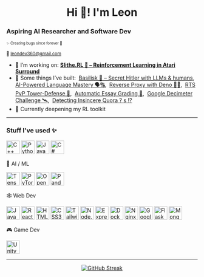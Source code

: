 <h1 align="center">Hi 🌊! I'm Leon</h1>

<h3 align="left">Aspiring AI Researcher and Software Dev</h3>

<sub><sup>✨ Creating bugs since forever 🐞</sup></sub>

<sup>💌 leondev360@gmail.com</sup>

- 🔭 I’m working on: **[Slithe.RL 🐍 – Reinforcement Learning in Atari Surround](https://github.com/LLeon360/Slithe.RL)**
- 👀 Some things I’ve built:&nbsp;
  [Basilisk 🦎 – Secret Hitler with LLMs & humans](https://github.com/LLeon360/Secret-H-AI),&nbsp;
  [AI-Powered Language Mastery 🗣🔠](https://devpost.com/software/lingsim),&nbsp;
  [Reverse Proxy with Deno 🐱‍🐉](https://github.com/pbrucla/reverse_proxy_group2),&nbsp;
  [RTS PvP Tower-Defense 🤺](https://github.com/LLeon360/Untitled-ENGR96A-Game),&nbsp;
  [Automatic Essay Grading 📝](https://github.com/LLeon360/automated-essay-scoring),&nbsp;
  [Google Decimeter Challenge 🛰](https://github.com/LLeon360/Google-Decimeter-Challenge-23),&nbsp;
  [Detecting Insincere Quora ? s ⁉](https://github.com/LLeon360/aiprojects-nlp-quora-questions)
- 🌱 Currently deepening my RL toolkit

---

<h3 align="left">Stuff I’ve used ✨</h3>
<div align="left">
  <img src="https://cdn.jsdelivr.net/gh/devicons/devicon/icons/cplusplus/cplusplus-original.svg" width="35" alt="C++ logo" />
  <img src="https://cdn.jsdelivr.net/gh/devicons/devicon/icons/python/python-original.svg"   width="35" alt="Python logo" />
  <img src="https://cdn.jsdelivr.net/gh/devicons/devicon/icons/java/java-original.svg"       width="35" alt="Java logo" />
  <img src="https://cdn.jsdelivr.net/gh/devicons/devicon/icons/csharp/csharp-original.svg"   width="35" alt="C# logo" />
</div>

<p align="left">🤖 AI / ML</p>
<div align="left">
  <img src="https://cdn.jsdelivr.net/gh/devicons/devicon/icons/tensorflow/tensorflow-original.svg" width="35" alt="TensorFlow logo" />
  <img src="https://cdn.jsdelivr.net/gh/devicons/devicon/icons/pytorch/pytorch-original.svg"       width="35" alt="PyTorch logo" />
  <img src="https://cdn.jsdelivr.net/gh/devicons/devicon/icons/opencv/opencv-original.svg"         width="35" alt="OpenCV logo" />
  <img src="https://cdn.jsdelivr.net/gh/devicons/devicon/icons/pandas/pandas-original.svg"         width="35" alt="Pandas logo" />
</div>

<p align="left">🕸 Web Dev</p>
<div align="left">
  <img src="https://cdn.jsdelivr.net/gh/devicons/devicon/icons/javascript/javascript-original.svg" width="35" alt="JavaScript logo" />
  <img src="https://cdn.jsdelivr.net/gh/devicons/devicon/icons/react/react-original.svg"           width="35" alt="React logo" />
  <img src="https://cdn.jsdelivr.net/gh/devicons/devicon/icons/html5/html5-original.svg"           width="35" alt="HTML5 logo" />
  <img src="https://cdn.jsdelivr.net/gh/devicons/devicon/icons/css3/css3-original.svg"             width="35" alt="CSS3 logo" />
  <img src="https://www.vectorlogo.zone/logos/tailwindcss/tailwindcss-icon.svg"                    width="35" alt="Tailwind CSS logo" />
  <img src="https://cdn.jsdelivr.net/gh/devicons/devicon/icons/nodejs/nodejs-original.svg"         width="35" alt="Node.js logo" />
  <img src="https://cdn.jsdelivr.net/gh/devicons/devicon/icons/express/express-original.svg"       width="35" alt="Express logo" />
  <img src="https://cdn.jsdelivr.net/gh/devicons/devicon/icons/docker/docker-original.svg"         width="35" alt="Docker logo" />
  <img src="https://cdn.jsdelivr.net/gh/devicons/devicon/icons/nginx/nginx-original.svg"           width="35" alt="Nginx logo" />
  <img src="https://cdn.jsdelivr.net/gh/devicons/devicon/icons/googlecloud/googlecloud-original.svg" width="35" alt="Google Cloud logo" />
  <img src="https://cdn.jsdelivr.net/gh/devicons/devicon/icons/flask/flask-original.svg"           width="35" alt="Flask logo" />
  <img src="https://cdn.jsdelivr.net/gh/devicons/devicon/icons/mongodb/mongodb-original.svg"       width="35" alt="MongoDB logo" />
</div>

<p align="left">🎮 Game Dev</p>
<div align="left">
  <img src="https://cdn.jsdelivr.net/gh/devicons/devicon/icons/unity/unity-original.svg" width="35" alt="Unity logo" />
</div>

---

<p align="center">
  <a href="https://git.io/streak-stats">
    <img src="https://streak-stats.demolab.com?user=LLeon360&theme=dracula&mode=weekly&card_width=550&card_height=180" alt="GitHub Streak" />
  </a>
</p>
